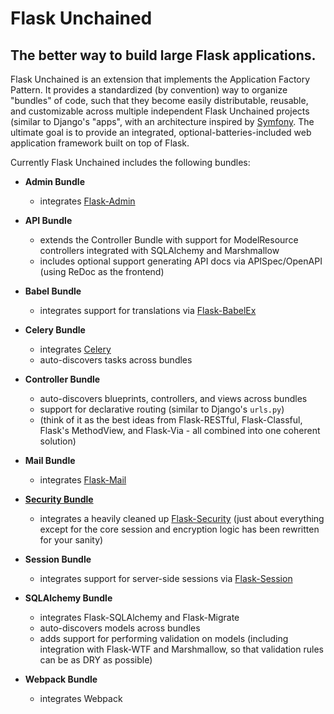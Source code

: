 
# Flask Unchained

## The better way to build large Flask applications.

Flask Unchained is an extension that implements the Application Factory Pattern. It provides a standardized (by convention) way to organize "bundles" of code, such that they become easily distributable, reusable, and customizable across multiple independent Flask Unchained projects (similar to Django's "apps", with an architecture inspired by [Symfony](https://symfony.com/). The ultimate goal is to provide an integrated, optional-batteries-included web application framework built on top of Flask.

Currently Flask Unchained includes the following bundles:

* **Admin Bundle**
   - integrates [Flask-Admin](https://flask-admin.readthedocs.io/en/latest/)

* **API Bundle**
    - extends the Controller Bundle with support for ModelResource controllers integrated with SQLAlchemy and Marshmallow
    - includes optional support generating API docs via APISpec/OpenAPI (using ReDoc as the frontend)

* **Babel Bundle**
   - integrates support for translations via [Flask-BabelEx](https://pythonhosted.org/Flask-BabelEx/)

* **Celery Bundle**
   - integrates [Celery](http://www.celeryproject.org/)
   - auto-discovers tasks across bundles

* **Controller Bundle**
    - auto-discovers blueprints, controllers, and views across bundles
    - support for declarative routing (similar to Django's `urls.py`)
    - (think of it as the best ideas from Flask-RESTful, Flask-Classful, Flask's MethodView, and Flask-Via - all combined into one coherent solution)

* **Mail Bundle**
   - integrates [Flask-Mail](https://pythonhosted.org/flask-mail/)

* [**Security Bundle**](https://github.com/briancappello/flask-security-bundle)
   - integrates a heavily cleaned up [Flask-Security](https://pythonhosted.org/Flask-Security/index.html) (just about everything except for the core session and encryption logic has been rewritten for your sanity)

* **Session Bundle**
   - integrates support for server-side sessions via [Flask-Session](https://pythonhosted.org/Flask-Session/)

* **SQLAlchemy Bundle**
   - integrates Flask-SQLAlchemy and Flask-Migrate
   - auto-discovers models across bundles
   - adds support for performing validation on models (including integration with Flask-WTF and Marshmallow, so that validation rules can be as DRY as possible)

* **Webpack Bundle**
   - integrates Webpack
